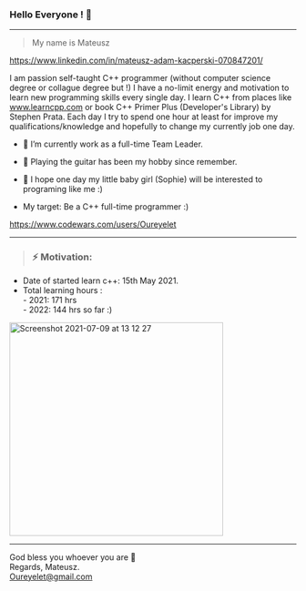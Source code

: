 ### Hello Everyone !  👋

_______________________________________________________________________________________________________________

> My name is Mateusz

https://www.linkedin.com/in/mateusz-adam-kacperski-070847201/

I am passion self-taught C++ programmer (without computer science degree or collague degree but !) I have a no-limit energy 
and motivation to learn new programming skills every single day. I learn C++ from places like www.learncpp.com or book C++ Primer Plus (Developer's Library) by Stephen Prata. Each day I try to spend one hour at least for improve my qualifications/knowledge and hopefully to change my currently job one day.

- :bust_in_silhouette: I’m currently work as a full-time Team Leader.
- :guitar: Playing the guitar has been my hobby since remember.
- :footprints: I hope one day my little baby girl (Sophie) will be interested to programing like me :)


- My target: Be a C++ full-time programmer :)  

https://www.codewars.com/users/Oureyelet

_______________________________________________________________________________________________________________
 
> ###  __⚡    Motivation:__ 
- Date of started learn c++: 15th May 2021.
- Total learning hours :                   
                - 2021:    171 hrs <br />
                - 2022:    144 hrs so far :) <br />                                        
<img width="375" alt="Screenshot 2021-07-09 at 13 12 27" src="https://user-images.githubusercontent.com/69697624/181431486-2a3560c2-9fa4-412d-96da-c32e86276ad2.png">

_____________________________________________________

God bless you whoever you are :rainbow: <br />
Regards, Mateusz. <br />
Oureyelet@gmail.com <br />
